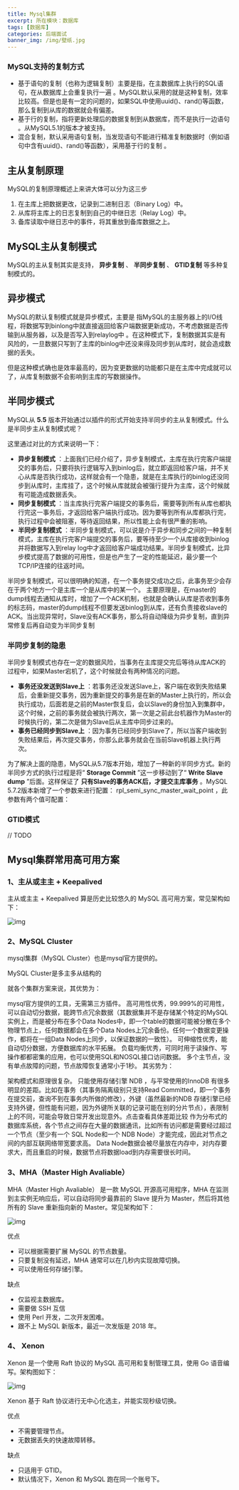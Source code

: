 ```yaml
---
title: Mysql集群
excerpt: 所在模块：数据库
tags: [数据库]
categories: 后端面试
banner_img: /img/壁纸.jpg
---
```


### MySQL支持的复制方式

- 基于语句的复制（也称为逻辑复制）主要是指，在主数据库上执行的SQL语句，在从数据库上会重复执行一遍 。MySQL默认采用的就是这种复制，效率比较高。但是也是有一定的问题的，如果SQL中使用uuid()、rand()等函数，那么复制到从库的数据就会有偏差。
- 基于行的复制，指将更新处理后的数据复制到从数据库，而不是执行一边语句 。从MySQL5.1的版本才被支持。
- 混合复制，默认采用语句复制，当发现语句不能进行精准复制数据时（例如语句中含有uuid()、rand()等函数），采用基于行的复制 。



## 主从复制原理

MySQL的复制原理概述上来讲大体可以分为这三步

1. 在主库上把数据更改，记录到二进制日志（Binary Log）中。
2. 从库将主库上的日志复制到自己的中继日志（Relay Log）中。
3. 备库读取中继日志中的事件，将其重放到备库数据之上。



## MySQL主从复制模式

MySQL的主从复制其实是支持， **异步复制** 、 **半同步复制** 、 **GTID复制** 等多种复制模式的。

## 异步模式

MySQL的默认复制模式就是异步模式，主要是 指MySQL的主服务器上的I/O线程，将数据写到binlong中就直接返回给客户端数据更新成功，不考虑数据是否传输到从服务器，以及是否写入到relaylog中 。在这种模式下，复制数据其实是有风险的，一旦数据只写到了主库的binlog中还没来得及同步到从库时，就会造成数据的丢失。

但是这种模式确也是效率最高的，因为变更数据的功能都只是在主库中完成就可以了，从库复制数据不会影响到主库的写数据操作。





## 半同步模式

MySQL从 **5.5** 版本开始通过以插件的形式开始支持半同步的主从复制模式。什么是半同步主从复制模式呢？

这里通过对比的方式来说明一下：

- **异步复制模式** ：上面我们已经介绍了，异步复制模式，主库在执行完客户端提交的事务后，只要将执行逻辑写入到binlog后，就立即返回给客户端，并不关心从库是否执行成功，这样就会有一个隐患，就是在主库执行的binlog还没同步到从库时，主库挂了，这个时候从库就就会被强行提升为主库，这个时候就有可能造成数据丢失。
- **同步复制模式** ：当主库执行完客户端提交的事务后，需要等到所有从库也都执行完这一事务后，才返回给客户端执行成功。因为要等到所有从库都执行完，执行过程中会被阻塞，等待返回结果，所以性能上会有很严重的影响。
- **半同步复制模式** ：半同步复制模式，可以说是介于异步和同步之间的一种复制模式，主库在执行完客户端提交的事务后，要等待至少一个从库接收到binlog并将数据写入到relay log中才返回给客户端成功结果。半同步复制模式，比异步模式提高了数据的可用性，但是也产生了一定的性能延迟，最少要一个TCP/IP连接的往返时间。

半同步复制模式，可以很明确的知道，在一个事务提交成功之后，此事务至少会存在于两个地方一个是主库一个是从库中的某一个。 主要原理是，在master的dump线程去通知从库时，增加了一个ACK机制，也就是会确认从库是否收到事务的标志码，master的dump线程不但要发送binlog到从库，还有负责接收slave的ACK。当出现异常时，Slave没有ACK事务，那么将自动降级为异步复制，直到异常修复后再自动变为半同步复制



### 半同步复制的隐患

半同步复制模式也存在一定的数据风险，当事务在主库提交完后等待从库ACK的过程中，如果Master宕机了，这个时候就会有两种情况的问题。

- **事务还没发送到Slave上** ：若事务还没发送Slave上，客户端在收到失败结果后，会重新提交事务，因为重新提交的事务是在新的Master上执行的，所以会执行成功，后面若是之前的Master恢复后，会以Slave的身份加入到集群中，这个时候，之前的事务就会被执行两次，第一次是之前此台机器作为Master的时候执行的，第二次是做为Slave后从主库中同步过来的。
- **事务已经同步到Slave上** ：因为事务已经同步到Slave了，所以当客户端收到失败结果后，再次提交事务，你那么此事务就会在当前Slave机器上执行两次。

为了解决上面的隐患，MySQL从5.7版本开始，增加了一种新的半同步方式。新的半同步方式的执行过程是将“ **Storage Commit** ”这一步移动到了“ **Write Slave dump** ”后面。这样保证了 **只有Slave的事务ACK后，才提交主库事务** 。MySQL 5.7.2版本新增了一个参数来进行配置： rpl_semi_sync_master_wait_point ，此参数有两个值可配置：



### GTID模式

// TODO



## Mysql集群常用高可用方案



### 1、主从或主主 + Keepalived

主从或主主 + Keepalived 算是历史比较悠久的 MySQL 高可用方案，常见架构如下：

![img](https://oss-emcsprod-public.modb.pro/wechatSpider/modb_20210819_f701ca76-00d2-11ec-8bff-00163e068ecd.png)

### 2、MySQL Cluster
mysql集群（MySQL Cluster）也是mysql官方提供的。

MySQL Cluster是多主多从结构的

就各个集群方案来说，其优势为：

mysql官方提供的工具，无需第三方插件。
高可用性优秀，99.999%的可用性，可以自动切分数据，能跨节点冗余数据（其数据集并不是存储某个特定的MySQL实例上，而是被分布在多个Data Nodes中，即一个table的数据可能被分散在多个物理节点上，任何数据都会在多个Data Nodes上冗余备份。任何一个数据变更操作，都将在一组Data Nodes上同步，以保证数据的一致性）。
可伸缩性优秀，能自动切分数据，方便数据库的水平拓展。
负载均衡优秀，可同时用于读操作、写操作都都密集的应用，也可以使用SQL和NOSQL接口访问数据。
多个主节点，没有单点故障的问题，节点故障恢复通常小于1秒。
其劣势为：

架构模式和原理很复杂。
只能使用存储引擎 NDB ，与平常使用的InnoDB 有很多明显的差距。比如在事务（其事务隔离级别只支持Read Committed，即一个事务在提交前，查询不到在事务内所做的修改），外键（虽然最新的NDB 存储引擎已经支持外键，但性能有问题，因为外键所关联的记录可能在别的分片节点），表限制上的不同，可能会导致日常开发出现意外。点击查看具体差距比较
作为分布式的数据库系统，各个节点之间存在大量的数据通讯，比如所有访问都是需要经过超过一个节点（至少有一个 SQL Node和一个 NDB Node）才能完成，因此对节点之间的内部互联网络带宽要求高。
Data Node数据会被尽量放在内存中，对内存要求大，而且重启的时候，数据节点将数据load到内存需要很长时间。

### 3、MHA（Master High Avaliable）

MHA（Master High Avaliable） 是一款 MySQL 开源高可用程序，MHA 在监测到主实例无响应后，可以自动将同步最靠前的 Slave 提升为 Master，然后将其他所有的 Slave 重新指向新的 Master。常见架构如下：

![img](https://oss-emcsprod-public.modb.pro/wechatSpider/modb_20210819_f7667fac-00d2-11ec-8bff-00163e068ecd.png)

优点

- 可以根据需要扩展 MySQL 的节点数量。
- 只要复制没有延迟，MHA 通常可以在几秒内实现故障切换。
- 可以使用任何存储引擎。

缺点

- 仅监视主数据库。
- 需要做 SSH 互信
- 使用 Perl 开发，二次开发困难。
- 跟不上 MySQL 新版本，最近一次发版是 2018 年。



### 4、 Xenon

Xenon 是一个使用 Raft 协议的 MySQL 高可用和复制管理工具，使用 Go 语音编写。架构图如下：

![img](https://oss-emcsprod-public.modb.pro/wechatSpider/modb_20210819_f86c4166-00d2-11ec-8bff-00163e068ecd.png)

Xenon 基于 Raft 协议进行无中心化选主，并能实现秒级切换。

优点

- 不需要管理节点。
- 无数据丢失的快速故障转移。



缺点

- 只适用于 GTID。
- 默认情况下，Xenon 和 MySQL 跑在同一个账号下。
